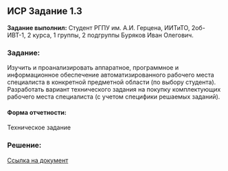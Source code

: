 ## ИСР Задание 1.3

**Задание выполнил:** Студент РГПУ им. А.И. Герцена, ИИТиТО, 2об-ИВТ-1, 2 курса, 1 группы, 2 подгруппы Буряков Иван Олегович.

### Задание: 

Изучить и проанализировать аппаратное, программное и информационное обеспечение автоматизированного рабочего места специалиста в конкретной предметной области (по выбору студента). Разработать вариант технического задания на покупку комплектующих рабочего места специалиста (с учетом специфики решаемых заданий).

#### Форма отчетности:

Техническое задание

### Решение:

[Ссылка на документ](https://github.com/Buryackov-Ivan/Buryakov-Ivan.github.io/blob/main/Буряков%20Иван%20Олегович%20ИИТиТО%2C%20ИВТ(1)%2Cподгруппа%202%2C%20Задание%20ИСР%201.3.pdf)
